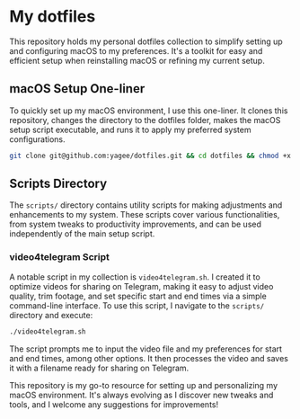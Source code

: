 # My dotfiles

This repository holds my personal dotfiles collection to simplify setting up and configuring macOS to my preferences. It's a toolkit for easy and efficient setup when reinstalling macOS or refining my current setup.

## macOS Setup One-liner

To quickly set up my macOS environment, I use this one-liner. It clones this repository, changes the directory to the dotfiles folder, makes the macOS setup script executable, and runs it to apply my preferred system configurations.

```sh
git clone git@github.com:yagee/dotfiles.git && cd dotfiles && chmod +x macOS.sh && ./macos.sh
```

## Scripts Directory

The `scripts/` directory contains utility scripts for making adjustments and enhancements to my system. These scripts cover various functionalities, from system tweaks to productivity improvements, and can be used independently of the main setup script.

### video4telegram Script

A notable script in my collection is `video4telegram.sh`. I created it to optimize videos for sharing on Telegram, making it easy to adjust video quality, trim footage, and set specific start and end times via a simple command-line interface. To use this script, I navigate to the `scripts/` directory and execute:

```sh
./video4telegram.sh
```

The script prompts me to input the video file and my preferences for start and end times, among other options. It then processes the video and saves it with a filename ready for sharing on Telegram.

This repository is my go-to resource for setting up and personalizing my macOS environment. It's always evolving as I discover new tweaks and tools, and I welcome any suggestions for improvements!
